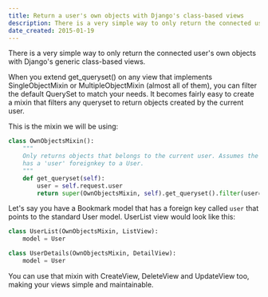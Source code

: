 ```yaml
---
title: Return a user's own objects with Django's class-based views
description: There is a very simple way to only return the connected user's own objects with Django's generic class-based views.
date_created: 2015-01-19
---
```


There is a very simple way to only return the connected user's own objects with Django's generic class-based views.

When you extend get_queryset() on any view that implements SingleObjectMixin or MultipleObjectMixin (almost all of them), you can filter the default QuerySet to match your needs. It becomes fairly easy to create a mixin that filters any queryset to return objects created by the current user.

This is the mixin we will be using:

```python
class OwnObjectsMixin():
    """
    Only returns objects that belongs to the current user. Assumes the object
    has a 'user' foreignkey to a User.
    """
    def get_queryset(self):
        user = self.request.user
        return super(OwnObjectsMixin, self).get_queryset().filter(user=user)
```

Let's say you have a Bookmark model that has a foreign key called `user` that points to the standard User model. UserList view would look like this:

```python
class UserList(OwnObjectsMixin, ListView):
    model = User

class UserDetails(OwnObjectsMixin, DetailView):
    model = User
```

You can use that mixin with CreateView, DeleteView and UpdateView too, making your views simple and maintainable.

